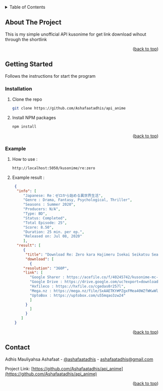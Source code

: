 <a name="readme-top"></a>

<!-- TABLE OF CONTENTS -->
<details>
  <summary>Table of Contents</summary>
  <ol>
    <li>
      <a href="#about-the-project">About The Project</a>
    </li>
    <li>
      <a href="#getting-started">Getting Started</a>
      <ul>
        <li><a href="#installation">Installation</a></li>
      </ul>
    </li>
    <li><a href="#contact">Contact</a></li>
  </ol>
</details>

## About The Project

This is my simple unofficial API kusonime for get link download wihout through the shortlink

<p align="right">(<a href="#readme-top">back to top</a>)</p>

<!-- GETTING STARTED -->

## Getting Started

Follows the instructions for start the program

### Installation

1. Clone the repo
   ```sh
   git clone https://github.com/Ashafaatadhis/api_anime
   ```
2. Install NPM packages
   ```sh
   npm install
   ```

<p align="right">(<a href="#readme-top">back to top</a>)</p>

### Example

1. How to use :

   ```sh
   http://localhost:5050/kusonime/re:zero
   ```
2. Example result : 

   ```JSON
	{
	 "info": [
	    "Japanese: Re：ゼロから始める異世界生活",
	    "Genre : Drama, Fantasy, Psychological, Thriller",
	    "Seasons : Summer 2020",
	    "Producers: N/A",
	    "Type: BD",
	    "Status: Completed",
	    "Total Episode: 25",
	    "Score: 8.50",
	    "Duration: 25 min. per ep.",
	    "Released on: Jul 08, 2020"
	    ],
	 "result": [
	    {
	     "title": "Download Re: Zero kara Hajimeru Isekai Seikatsu Season 2 Part 1 Batch BD Subtitle Indonesia",
	     "download": [
	       {
		"resolution": "360P",
		"link": [
		   "Google Sharer : https://acefile.co/f/40245742/kusonime-mc-ampas-s2-bedeh-fontsubs-rar",
		   "Google Drive : https://drive.google.com/uc?export=download&id=1CnfQEaLLNoJ395mz7vetDDy8sMpP1dsL",
		   "Hxfileco : https://hxfile.co/cgedas0r257l",
		   "Mega.nz : https://mega.nz/file/SxAAETKY#PZgxFMea40WZfWKwWlXbC-0prBleYSJObbbPV1fIb-c",
		   "UptoBox : https://uptobox.com/u55mqao3zw24"
		   ]
		 }
	       ]
	     }
	   ]
	}
   ```


<p align="right">(<a href="#readme-top">back to top</a>)</p>

## Contact

Adhis Mauliyahsa Ashafaat - [@ashafaatadhis](https://www.instagram.com/ashafaatadhis/) - ashafaatadhis@gmail.com

Project Link: [https://github.com/Ashafaatadhis/api_anime](https://github.com/Ashafaatadhis/api_anime)

<p align="right">(<a href="#readme-top">back to top</a>)</p>

